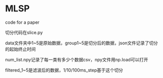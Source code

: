 # MLSP
code for a paper

切分代码在slice.py

data文件夹中1~5是原始数据，group1~5是切分后的数据，json文件记录了切分的起始终止时间

num_list.npy记录了每一类有多少个数据csv，npy文件用np.load可以打开

filtered_1~5是滤波后的数据，1/10/100ms_step基于这个切分
